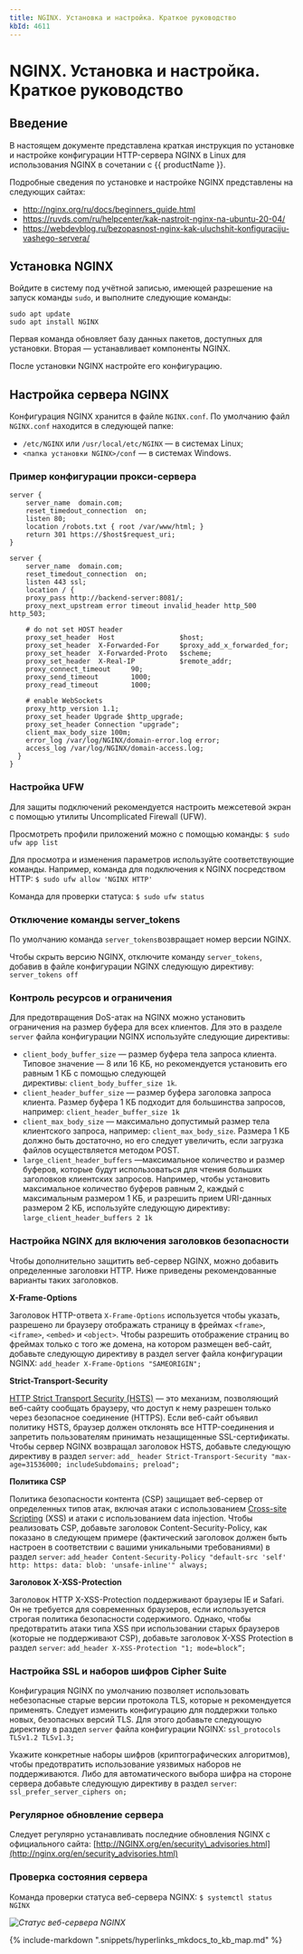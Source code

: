 ```yaml
---
title: NGINX. Установка и настройка. Краткое руководство
kbId: 4611
---
```


# NGINX. Установка и настройка. Краткое руководство

## Введение

В настоящем документе представлена краткая инструкция по установке и настройке конфигурации HTTP-сервера NGINX в Linux для использования NGINX в сочетании с {{ productName }}.

Подробные сведения по установке и настройке NGINX представлены на следующих сайтах:

- <http://nginx.org/ru/docs/beginners_guide.html>
- <https://ruvds.com/ru/helpcenter/kak-nastroit-nginx-na-ubuntu-20-04/>
- <https://webdevblog.ru/bezopasnost-nginx-kak-uluchshit-konfiguraciju-vashego-servera/>

## Установка NGINX

Войдите в систему под учётной записью, имеющей разрешение на запуск команды `sudo`, и выполните следующие команды:

```
sudo apt update
sudo apt install NGINX
```

Первая команда обновляет базу данных пакетов, доступных для установки. Вторая — устанавливает компоненты NGINX.

После установки NGINX настройте его конфигурацию.

## Настройка сервера NGINX

Конфигурация NGINX хранится в файле `NGINX.conf`. По умолчанию файл `NGINX.conf` находится в следующей папке:

- `/etc/NGINX` или `/usr/local/etc/NGINX` — в системах Linux;
- `<папка установки NGINX>/conf` — в системах Windows.

### Пример конфигурации прокси-сервера

```
server {
    server_name  domain.com;
    reset_timedout_connection  on;
    listen 80;
    location /robots.txt { root /var/www/html; }
    return 301 https://$host$request_uri;
}

server {
    server_name  domain.com;
    reset_timedout_connection  on;
    listen 443 ssl;
    location / {
    proxy_pass http://backend-server:8081/;
    proxy_next_upstream error timeout invalid_header http_500 http_503;

    # do not set HOST header
    proxy_set_header  Host                $host;
    proxy_set_header  X-Forwarded-For     $proxy_add_x_forwarded_for;
    proxy_set_header  X-Forwarded-Proto   $scheme;
    proxy_set_header  X-Real-IP           $remote_addr;
    proxy_connect_timeout     90;
    proxy_send_timeout        1000;
    proxy_read_timeout        1000;

    # enable WebSockets
    proxy_http_version 1.1;
    proxy_set_header Upgrade $http_upgrade;
    proxy_set_header Connection "upgrade";
    client_max_body_size 100m;
    error_log /var/log/NGINX/domain-error.log error;
    access_log /var/log/NGINX/domain-access.log;
  }
}
```

### Настройка UFW

Для защиты подключений рекомендуется настроить межсетевой экран с помощью утилиты Uncomplicated Firewall (UFW).

Просмотреть профили приложений можно с помощью команды: `$ sudo ufw app list`

Для просмотра и изменения параметров используйте соответствующие команды. Например, команда для подключения к NGINX посредством HTTP: `$ sudo ufw allow 'NGINX HTTP'`

Команда для проверки статуса: `$ sudo ufw status`

### Отключение команды server\_tokens

По умолчанию команда `server_tokens`возвращает номер версии NGINX.

Чтобы скрыть версию NGINX, отключите команду `server_tokens`, добавив в файле конфигурации NGINX следующую директиву: `server_tokens off`

### Контроль ресурсов и ограничения

Для предотвращения DoS-атак на NGINX можно установить ограничения на размер буфера для всех клиентов. Для это в разделе `server` файла конфигурации NGINX используйте следующие директивы:

- `client_body_buffer_size` — размер буфера тела запроса клиента. Типовое значение — 8 или 16 КБ, но рекомендуется установить его равным 1 КБ с помощью следующей директивы: `client_body_buffer_size 1k`.
- `client_header_buffer_size` — размер буфера заголовка запроса клиента. Размер буфера 1 КБ подходит для большинства запросов, например: `client_header_buffer_size 1k`
- `client_max_body_size` — максимально допустимый размер тела клиентского запроса, например: `client_max_body_size`. Размера 1 КБ должно быть достаточно, но его следует увеличить, если загрузка файлов осуществляется методом POST.
- `large_client_header_buffers` —максимальное количество и размер буферов, которые будут использоваться для чтения больших заголовков клиентских запросов. Например, чтобы установить максимальное количество буферов равным 2, каждый с максимальным размером 1 КБ, и разрешить прием URI-данных размером 2 КБ, используйте следующую директиву: `large_client_header_buffers 2 1k`

### Настройка NGINX для включения заголовков безопасности

Чтобы дополнительно защитить веб-сервер NGINX, можно добавить определенные заголовки HTTP. Ниже приведены рекомендованные варианты таких заголовков.

**X-Frame-Options**

Заголовок HTTP-ответа `X-Frame-Options` используется чтобы указать, разрешено ли браузеру отображать страницу в фреймах `<frame>`, `<iframe>`, `<embed>` и `<object>`. Чтобы разрешить отображение страниц во фреймах только с того же домена, на котором размещен веб-сайт, добавьте следующую директиву в раздел server файла конфигурации NGINX: `add_header X-Frame-Options "SAMEORIGIN";`

**Strict-Transport-Security**

[HTTP Strict Transport Security (HSTS)](https://www.acunetix.com/blog/articles/what-is-hsts-why-use-it/) — это механизм, позволяющий веб-сайту сообщать браузеру, что доступ к нему разрешен только через безопасное соединение (HTTPS). Если веб-сайт объявил политику HSTS, браузер должен отклонять все HTTP-соединения и запретить пользователям принимать незащищенные SSL-сертификаты. Чтобы сервер NGINX возвращал заголовок HSTS, добавьте следующую директиву в раздел `server`: `add_ header Strict-Transport-Security "max-age=31536000; includeSubdomains; preload";`

**Политика CSP**

Политика безопасности контента (CSP) защищает веб-сервер от определенных типов атак, включая атаки с использованием [Cross-site Scripting](https://www.acunetix.com/websitesecurity/cross-site-scripting/) (XSS) и атаки с использованием data injection. Чтобы реализовать CSP, добавьте заголовок Content-Security-Policy, как показано в следующем примере (фактический заголовок должен быть настроен в соответствии с вашими уникальными требованиями) в раздел `server`: `add_header Content-Security-Policy "default-src 'self' http: https: data: blob: 'unsafe-inline'" always;`

**Заголовок X-XSS-Protection**

Заголовок HTTP X-XSS-Protection поддерживают браузеры IE и Safari. Он не требуется для современных браузеров, если используется строгая политика безопасности содержимого. Однако, чтобы предотвратить атаки типа XSS при использовании старых браузеров (которые не поддерживают CSP), добавьте заголовок X-XSS Protection в раздел `server`: `add_header X-XSS-Protection "1; mode=block”;`

### Настройка SSL и наборов шифров Cipher Suite

Конфигурация NGINX по умолчанию позволяет использовать небезопасные старые версии протокола TLS, которые н рекомендуется применять. Следует изменить конфигурацию для поддержки только новых, безопасных версий TLS. Для этого добавьте следующую директиву в раздел `server` файла конфигурации NGINX: `ssl_protocols TLSv1.2 TLSv1.3;`

Укажите конкретные наборы шифров (криптографических алгоритмов), чтобы предотвратить использование уязвимых наборов не поддерживаются. Либо для автоматического выбора шифра на стороне сервера добавьте следующую директиву в раздел `server`: `ssl_prefer_server_ciphers on;`

### Регулярное обновление сервера

Следует регулярно устанавливать последние обновления NGINX с официального сайта: [http://NGINX.org/en/security\_advisories.html](http://nginx.org/en/security_advisories.html)

### Проверка состояния сервера

Команда проверки статуса веб-сервера NGINX: `$ systemctl status NGINX`

_![Статус веб-сервера NGINX](https://kb.comindware.ru/assets/Picture_10.png)_

{% include-markdown ".snippets/hyperlinks_mkdocs_to_kb_map.md" %}
